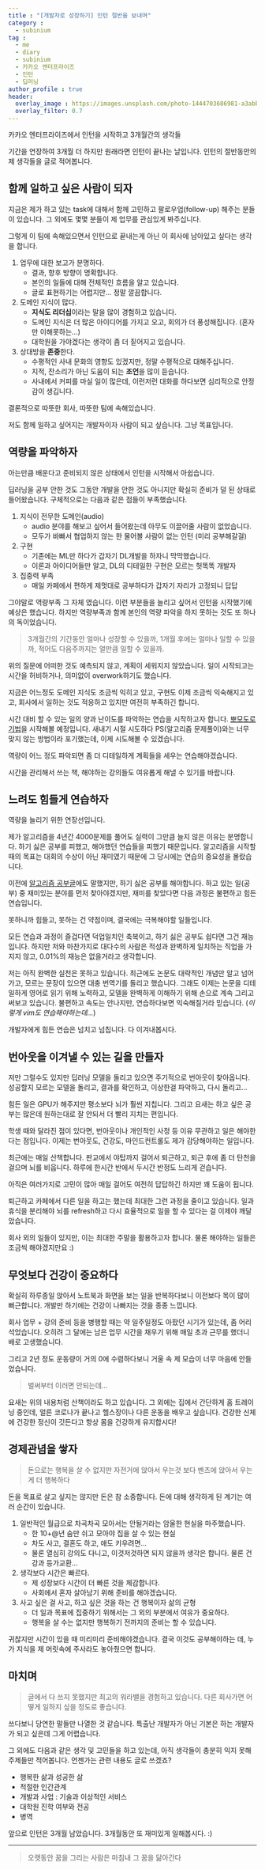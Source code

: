 ```yaml
---
title : "[개발자로 성장하기] 인턴 절반을 보내며"
category :
  - subinium
tag :
  - me
  - diary
  - subinium
  - 카카오 엔터프라이즈
  - 인턴
  - 딥러닝
author_profile : true
header:
  overlay_image : https://images.unsplash.com/photo-1444703686981-a3abbc4d4fe3?ixlib=rb-1.2.1&ixid=eyJhcHBfaWQiOjEyMDd9&auto=format&fit=crop&w=2250&q=80
  overlay_filter: 0.7
---
```


카카오 엔터프라이즈에서 인턴을 시작하고 3개월간의 생각들

기간을 연장하여 3개월 더 하지만 원래라면 인턴이 끝나는 날입니다.
인턴의 절반동안의 제 생각들을 글로 적어봅니다.

## 함께 일하고 싶은 사람이 되자

지금은 제가 하고 있는 task에 대해서 함께 고민하고 팔로우업(follow-up) 해주는 분들이 있습니다.
그 외에도 몇몇 분들이 제 업무를 관심있게 봐주십니다.

그렇게 이 팀에 속해있으면서 인턴으로 끝내는게 아닌 이 회사에 남아있고 싶다는 생각을 합니다.

1. 업무에 대한 보고가 분명하다.
   - 결과, 향후 방향이 명확합니다.
   - 본인의 일들에 대해 전체적인 흐름을 알고 있습니다.
   - 글로 표현하기는 어렵지만... 정말 깔끔합니다.
2. 도메인 지식이 많다.
   - **지식도 리더십**이라는 말을 많이 경험하고 있습니다. 
   - 도메인 지식은 더 많은 아이디어를 가지고 오고, 회의가 더 풍성해집니다. (혼자만 이해못하는...)
   - 대학원을 가야겠다는 생각이 좀 더 짙어지고 있습니다.
3. 상대방을 **존중**한다.
   - 수평적인 사내 문화의 영향도 있겠지만, 정말 수평적으로 대해주십니다.
   - 지적, 잔소리가 아닌 도움이 되는 **조언**을 많이 듣습니다.
   - 사내에서 커피를 마실 일이 많은데, 이런저런 대화를 하다보면 심리적으로 안정감이 생깁니다.
   
결론적으로 따뜻한 회사, 따뜻한 팀에 속해있습니다. 

저도 함께 일하고 싶어지는 개발자이자 사람이 되고 싶습니다. 그냥 목표입니다.

## 역량을 파악하자

아는만큼 배운다고 준비되지 않은 상태에서 인턴을 시작해서 아쉽습니다.

딥러닝을 공부 안한 것도 그동안 개발을 안한 것도 아니지만 확실히 준비가 덜 된 상태로 들어왔습니다.
구체적으로는 다음과 같은 점들이 부족했습니다.

1. 지식이 전무한 도메인(audio) 
    - audio 분야를 해보고 싶어서 들어왔는데 아무도 이끌어줄 사람이 없었습니다.
    - 모두가 바빠서 협업하지 않는 한 물어볼 사람이 없는 인턴 (미리 공부해갈걸)
2. 구현 
    - 기존에는 ML만 하다가 갑자기 DL개발을 하자니 막막했습니다.
    - 이론과 아이디어들만 알고, DL의 디테일한 구현은 모르는 헛똑똑 개발자
3. 집중력 부족
    - 매일 카페에서 편하게 제멋대로 공부하다가 갑자기 자리가 고정되니 답답

그야말로 역량부족 그 자체 였습니다. 이런 부분들을 늘리고 싶어서 인턴을 시작했기에 예상은 했습니다.
하지만 역량부족과 함께 본인의 역량 파악을 하지 못하는 것도 또 하나의 독이었습니다.

> 3개월간의 기간동안 얼마나 성장할 수 있을까, 1개월 후에는 얼마나 일할 수 있을까, 적어도 다음주까지는 얼만큼 일할 수 있을까.

위의 질문에 어떠한 것도 예측되지 않고, 계획이 세워지지 않았습니다. 
일이 시작되고는 시간을 허비하거나, 의미없이 overwork하기도 했습니다.

지금은 어느정도 도메인 지식도 조금씩 익히고 있고, 구현도 이제 조금씩 익숙해지고 있고, 회사에서 일하는 것도 적응하고 있지만 여전히 부족하긴 합니다.

시간 대비 할 수 있는 일의 양과 난이도를 파악하는 연습을 시작하고자 합니다. 
[뽀모도로 기법](https://ko.wikipedia.org/wiki/%ED%8F%AC%EB%AA%A8%EB%8F%84%EB%A1%9C_%EA%B8%B0%EB%B2%95)을 시작해볼 예정입니다. 
새내기 시절 시도하다 PS(알고리즘 문제풀이)와는 너무 맞지 않는 방법이라 포기했는데, 이제 시도해볼 수 있겠습니다.

역량이 어느 정도 파악되면 좀 더 디테일하게 계획들을 세우는 연습해야겠습니다.

시간을 관리해서 쓰는 책, 해야하는 강의들도 여유롭게 해낼 수 있기를 바랍니다. 

## 느려도 힘들게 연습하자

역량을 늘리기 위한 연장선입니다.

제가 알고리즘을 4년간 4000문제를 풀어도 실력이 그만큼 늘지 않은 이유는 분명합니다.
하기 싫은 공부를 피했고, 해야했던 연습들을 피했기 때문입니다. 
알고리즘을 시작할 때의 목표는 대회의 수상이 아닌 재미였기 때문에 그 당시에는 연습의 중요성을 몰랐습니다.

이전에 [알고리즘 공부글](/meaningful-ps-algorithm-study)에도 말했지만, 하기 싫은 공부를 해야합니다.
하고 있는 일(공부) 중 재미있는 분야를 먼저 찾아야겠지만, 재미를 찾았다면 다음 과정은 불편하고 힘든 연습입니다.

못하니까 힘들고, 못하는 건 약점이며, 결국에는 극복해야할 일들입니다.

모든 연습과 과정이 즐겁다면 덕업일치인 축복이고, 하기 싫은 공부도 쉽다면 그건 재능입니다.
하지만 저와 마찬가지로 대다수의 사람은 적성과 완벽하게 일치하는 직업을 가지지 않고, 0.01%의 재능은 없을거라고 생각합니다.

저는 아직 완벽한 실천은 못하고 있습니다. 최근에도 논문도 대략적인 개념만 알고 넘어가고, 모르는 문장이 있으면 대충 번역기를 돌리고 했습니다.
그래도 이제는 논문을 디테일하게 영어로 읽기 위해 노력하고, 모델을 완벽하게 이해하기 위해 손으로 계속 그리고 써보고 있습니다.
불편하고 속도는 안나지만, 연습하다보면 익숙해질거라 믿습니다. (*이렇게 vim도 연습해야하는데...*)

개발자에게 힘든 연습은 넘치고 넘칩니다. 다 이겨내봅시다.

## 번아웃을 이겨낼 수 있는 길을 만들자

저만 그럴수도 있지만 딥러닝 모델을 돌리고 있으면 주기적으로 번아웃이 찾아옵니다. 성공할지 모르는 모델을 돌리고, 결과를 확인하고, 이상한걸 파악하고, 다시 돌리고...

힘든 일은 GPU가 해주지만 평소보다 뇌가 훨씬 지칩니다. 그리고 요새는 하고 싶은 공부는 많은데 원하는대로 잘 안되서 더 빨리 지치는 편입니다.

학생 때와 달라진 점이 있다면, 번아웃이나 개인적인 사정 등 이유 무관하고 일은 해야한다는 점입니다.
이제는 번아웃도, 건강도, 마인드컨트롤도 제가 감당해야하는 일입니다.

최근에는 매일 산책합니다. 판교에서 야탑까지 걸어서 퇴근하고, 퇴근 후에 좀 더 탄천을 걸으며 뇌를 비웁니다.
하루에 한시간 반에서 두시간 반정도 느리게 걷습니다.

아직은 여러가지로 고민이 많아 매일 걸어도 여전히 답답하긴 하지만 꽤 도움이 됩니다.

퇴근하고 카페에서 다른 일을 하고는 했는데 최대한 그런 과정을 줄이고 있습니다.
일과 휴식을 분리해야 뇌를 refresh하고 다시 효율적으로 일을 할 수 있다는 걸 이제야 깨달았습니다.

회사 외의 일들이 있지만, 이는 최대한 주말을 활용하고자 합니다. 물론 해야하는 일들은 조금씩 해야겠지만요 :) 

## 무엇보다 건강이 중요하다

확실히 하루종일 앉아서 노트북과 화면을 보는 일을 반복하다보니 이전보다 목이 많이 뻐근합니다.
개발만 하기에는 건강이 나빠지는 것을 종종 느낍니다.

회사 업무 + 강의 준비 등을 병행할 때는 약 일주일정도 아팠던 시기가 있는데, 좀 어리석었습니다.
오히려 그 달에는 남은 업무 시간을 채우기 위해 매일 초과 근무를 했더니 배로 고생했습니다.

그리고 2년 정도 운동량이 거의 0에 수렴하다보니 거울 속 제 모습이 너무 마음에 안들었습니다.

> 벌써부터 이러면 안되는데...

요새는 위의 내용처럼 산책이라도 하고 있습니다. 그 외에는 집에서 간단하게 홈 트레이닝 중인데, 얼른 코로나가 끝나고 헬스장이나 다른 운동을 배우고 싶습니다.
건강한 신체에 건강한 정신이 깃든다고 항상 몸을 건강하게 유지합시다!

## 경제관념을 쌓자

> 돈으로는 행복을 살 수 없지만 자전거에 앉아서 우는것 보다 벤츠에 앉아서 우는게 더 행복하다 

돈을 목표로 살고 싶지는 않지만 돈은 참 소중합니다.
돈에 대해 생각하게 된 계기는 여러 순간이 있습니다. 

1. 일반적인 월급으로 차곡차곡 모아서는 안될거라는 암울한 현실을 마주했습니다. 
    - 한 10+@년 숨만 쉬고 모아야 집을 살 수 있는 현실
    - 차도 사고, 결혼도 하고, 애도 키우려면...
    - 물론 열심히 강의도 다니고, 이것저것하면 되지 않을까 생각은 합니다. 물론 건강과 등가교환...
2. 생각보다 시간은 빠르다.
    - 제 성장보다 시간이 더 빠른 것을 체감합니다.
    - 사회에서 혼자 살아남기 위해 준비를 해야겠습니다. 
3. 사고 싶은 걸 사고, 하고 싶은 것을 하는 건 행복이자 삶의 균형
    - 더 일과 목표에 집중하기 위해서는 그 외의 부분에서 여유가 중요하다.
    - 행복을 살 수는 없지만 행복하기 전까지의 준비는 할 수 있습니다.

귀찮지만 시간이 있을 때 미리미리 준비해야겠습니다. 
결국 이것도 공부해야하는 데, 누가 지식을 제 머릿속에 주사라도 놓아줬으면 합니다.

## 마치며

> 글에서 다 쓰지 못했지만 최고의 워라밸을 경험하고 있습니다. 다른 회사가면 어떻게 일하지 싶을 정도로 좋습니다.

쓰다보니 당연한 말들만 나열한 것 같습니다. 특출난 개발자가 아닌 기본은 하는 개발자가 되고 싶은데 그게 어렵습니다.

그 외에도 다음과 같은 생각 및 고민들을 하고 있는데, 아직 생각들이 충분히 익지 못해 주제들만 적어봅니다.
언젠가는 관련 내용도 글로 쓰겠죠?

- 행복한 삶과 성공한 삶
- 적절한 인간관계
- 개발과 사업 : 기술과 이상적인 서비스
- 대학원 진학 여부와 전공
- 병역

앞으로 인턴은 3개월 남았습니다. 3개월동안 또 재미있게 일해봅시다. :)

---

> 오랫동안 꿈을 그리는 사람은 마침내 그 꿈을 닮아간다